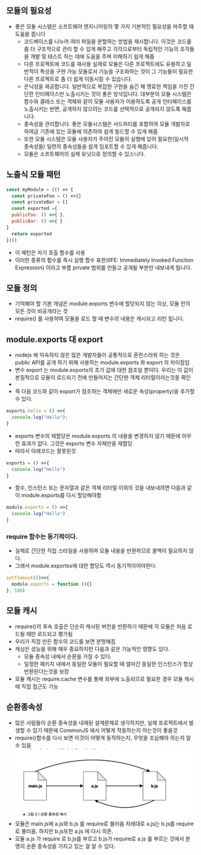 ## 모듈의 필요성
 - 좋은 모듈 시스템은 소프트웨어 엔지니어링의 몇 가지 기본적인 필요성을 마주할 때 도움을 줍니다
   - 코드베이스를 나누어 여러 파일을 분할하는 방법을 제시합니다. 이것은 코드를 좀 더 구조적으로 관리 할 수 있게 해주고 각각으로부터 독립적인 기능의 조각들을 개발 및 테스트 하는 데에 도움을 주며 이해하기 쉽게 해줌
   - 다른 프로젝트에 코드를 재사용 실제로 모듈은 다른 프로젝트에도 유용하고 일반적이 특성을 구현 가능 모듈로서 기능을 구조화하는 것이 그 기능들이 필요한 다른 프로젝트로 좀 더 쉽게 이동시킬 수 있습니다.
   - 은닉성을 제공합니다. 일반적으로 복잡한 구현을 숨긴 채 명료한 책임을 가진 간단한 인터페이스만 노출시키는 것이 좋은 방식입니다. 대부분의 모듈 시스템은 함수와 클래스 또는 객체와 같이 모듈 사용자가 이용하도록 공개 인터페이스를 노출시키는 반면, 공개하지 않으려는 코드를 선택적으로 공개되지 않도록 해줍니다.
   - 종속성을 관리합니다. 좋은 모듈시스템은 서드파티를 포함하여 모듈 개발자로 하여금 기존에 있는 모듈에 의존하여 쉽게 빌드할 수 있게 해줌
   - 또한 모듈 시스템은 모듈 사용자가 주어진 모듈의 실행에 있어 필요한(일시적 종속성들) 일련의 종속성들을 쉽게 임포트할 수 있게 해줍니다.
   - 모듈은 소프트웨어의 실제 유닛으로 정의할 수 있스니다.

## 노출식 모듈 패턴
````js
const myModule = (() => {
  const privateFoo = () =>{}
  const privateBar = []
  const exported ={
  publicFoo: () =>{ },  
  publicBar: () =>{ }  
}
  return exported
})()
````
 - 이 패턴은 자기 호출 함수를 사용
 - 이러한 종류의 함수를 즉시 실행 함수 표현(IIFE: Immediately Invoked Function Expression) 이라고 부름 private 범위를 만들고 공개될 부분만 내보내게 됩니다.

## 모듈 정의
 - 기억해야 할 기본 개념은 module.exports 변수에 할당되지 않는 이상, 모듈 안의 모든 것이 비공개라는 것
 - require() 를 사용하여 모듈을 로드 할 때 변수의 내용은 캐시되고 리턴 됩니다.

## module.exports 대 export
 - nodejs 에 익숙하지 않은 많은 개발자들이 공통적으로 혼란스러워 하는 것은 public API를 공개 하기 위해 사용하는 module.exports 와 export 의 차이점임
 - 변수 export 는 module.exports의 초기 값에 대한 참조일 뿐이다. 우리는 이 값이 본질적으로 모듈이 로드되기 전에 만들어지는 간단한 객체 리터럴이라는것을 확인
 - 
 - 즉 다음 코드와 같이 export가 참조하는 객체에만 새로운 속성(property)을 추가할 수 있다.
````js
exports.hello = () =>{
  console.log("Hello");
}
````
 - exports 변수의 재할당은 module.exports 의 내용을 변경하지 않기 때문에 아무런 효과가 없다. 그것은 exports 변수 자체만을 재할당
 - 따라서 아래코드는 잘못된것
````js
exports = () =>{
  console.log("Hello")
}
````
 - 함수, 인스턴스 또는 문자열과 같은 객체 리터럴 이외의 것을 내보내려면 다음과 같이 module.exports를 다시 할당해야함
````js
module.exports = () =>{
  console.log("Hello")
}
````

### require 함수는 동기적이다.
 - 실제로 간단한 직접 스타일을 사용하여 모듈 내용을 반환하므로 콜백이 필요하지 않다.
 - 그래서 module.exportss에 대한 할당도 역시 동기적이어야한다.
````js
setTimeout(()=>{
  module.exports = function (){}
}, 100)
````

## 모듈 캐시
 - require()의 후속 호출은 단순히 캐시된 버전을 반환하기 때문에 각 모듈은 처음 로드될 때만 로드되고 평가됨
 - 우리가 직접 만든 함수의 코드를 보면 분명해짐
 - 캐싱은 성능을 위해 매우 중요하지만 다음과 같은 기능적인 영향도 있다.
   - 모듈 종속성 내에서 순환을 가질 수 있다.
   - 일정한 패키지 내에서 동일한 모듈이 필요할 때 얼마간 동일한 인스턴스가 항상 반환된다는것을 보장
 - 모듈 캐시는 require.cache 변수를 통해 외부에 노출되므로 필요한 경우 모듈 캐시에 직접 접근도 가능 

## 순환종속성
 - 많은 사람들이 순환 종속성을 내재된 설계문제로 생각하지만, 실제 프로젝트에서 발생할 수 있기 때문에 CommonJS 에서 어떻게 작동하는지 아는것이 좋을것 
 - require()함수를 다시 보면 이것이 어떻게 동작하는지, 무엇을 조심해야 하는지 알 수 있음
![img.png](img.png)
 - 모듈은 main.js에 a.js와 b.js 를 require로 불러옴 차례대로 a.js는 b.js를 require로 불러옴. 하지만 b.js또한 a.js 에 다시 의존.
 - 모듈 a.js 가 require 로 b.js를 부르고 b.js가 require로 a.js 를 부르는 것에서 분명히 순환 종속성을 가지고 있는 걸 알 수 있다.
 